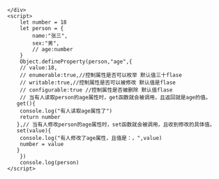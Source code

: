 <!DOCTYPE html>
<html lang="en">
<head>
    <meta charset="UTF-8">
    <meta http-equiv="X-UA-Compatible" content="IE=edge">
    <meta name="viewport" content="width=device-width, initial-scale=1.0">
    <title>Document</title>
</head>
<body>
    <div id="top">

    </div>
    <script>
        let number = 18
        let person = {
            name:"张三",
            sex:"男",
            // age:number
        }
        Object.defineProperty(person,"age",{
        // value:18,
        // enumerable:true,//控制属性是否可以枚举 默认值三十flase
        // writable:true,//控制属性是否可以被修改 默认值是flase
        // configurable:true //控制属性是否被删除 默认值flase
        // 当有人读取person的age属性时，get函数就会被调用，且返回就是age的值。
       get(){
        console.log("有人读取age属性了")
        return number
       },// 当有人修改person的age属性时，set函数就会被调用，且收到修改的具体值。
       set(value){
        console.log("有人修改了age属性，且值是：，",value)
        number = value
       }
        })
        console.log(person)
    </script>
</body>
</html>
<!-- vue里的数据劫持会用用到这一点！ -->
